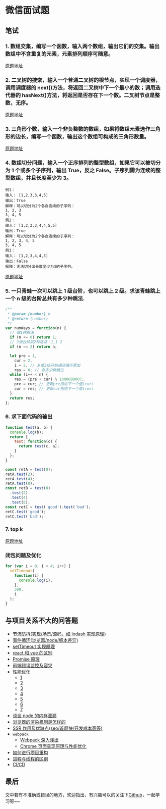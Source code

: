 # 微信面试题

## 笔试

### 1. 数组交集，编写一个函数，输入两个数组，输出它们的交集。输出数组中不含重复的元素，元素排列顺序可随意。

[原题地址](https://leetcode-cn.com/problems/intersection-of-two-arrays-ii/)

### 2. 二叉树的搜索，输入一个普通二叉树的根节点，实现一个调度器，调用调度器的 next()方法，将返回二叉树中下一个最小的数；调用迭代器的 hasNext()方法，将返回是否存在下一个数。二叉树节点是整数，无序。

[原题地址](https://leetcode-cn.com/problems/binary-search-tree-iterator/)

### 3. 三角形个数，输入一个非负整数的数组，如果将数组元素选作三角形的边长，编写一个函数，输出这个数组可构成的三角形数量。

[原题地址](https://leetcode-cn.com/problems/valid-triangle-number/)

### 4. 数组切分问题，输入一个正序排列的整型数组，如果它可以被切分为 1 个或多个子序列，输出 True，反之 False。子序列需为连续的整型数组，并且长度至少为 3。

```
例1：
输入： [1,2,3,3,4,5]
输出：True
解释：可以切分为2个各自连续的子序列：
1, 2, 3
3, 4, 5
例2：
输入： [1,2,3,3,4,4,5,5]
输出：True
解释：可以切分为2个各自连续的子序列：
1, 2, 3, 4, 5
3, 4, 5
例3：
输入： [1,2,3,4,4,5]
输出：False
解释：无法切分出长度至少为3的子序列。
```

[原题地址](https://leetcode-cn.com/problems/split-array-into-consecutive-subsequences/)

### 5. 一只青蛙一次可以跳上 1 级台阶，也可以跳上 2 级。求该青蛙跳上一个 n 级的台阶总共有多少种跳法.

```js
/**
 * @param {number} n
 * @return {number}
 */
var numWays = function(n) {
  // 就1种跳法
  if (n <= 0) return 1;
  // 2级台阶就2种跳法：1,1 2
  if (n <= 2) return n;

  let pre = 1,
    cur = 2,
    i = 2, // 从第3级开始通过循环累加
    res = 0; // 有多少种跳法
  while (i++ < n) {
    res = (pre + cur) % 1000000007;
    pre = cur; // 更新pre指向下一个值(cur)
    cur = res; // 更新cur指向下一个值(res)
  }
  return res;
};
```

### 6. 求下面代码的输出

```js
function test(a, b) {
  console.log(b);
  return {
    test: function(c) {
      return test(c, a);
    }
  };
}

const retA = test(0);
retA.test(2);
retA.test(4);
retA.test(8);
const retB = test(0)
  .test(2)
  .test(4)
  .test(8);
const retC = test('good').test('bad');
retC.test('good');
retC.test('bad');
```

### 7. top k

[原题地址](https://leetcode-cn.com/problems/kth-largest-element-in-an-array/)

### 闭包问题及优化

```js
for (var i = 0; i < 4; i++) {
  setTimeout(
    function(i) {
      console.log(i);
    },
    300,
    i
  );
}
```

## 与项目关系不大的问答题

- [节流防抖(实现/场景/源码，如 lodash 实现原理)](https://www.cnblogs.com/LuckyWinty/p/5949970.html#4564734)
- [事件循环(浏览器/node/版本差异)](https://mp.weixin.qq.com/s/QgfE5Km1xiEkQqADMLmj-Q)
- [setTimeout 实现原理](https://mp.weixin.qq.com/s/7qTRSMqaqG8XZ9rpEBhYNQ)
- [react 和 vue 的区别](https://juejin.im/post/5b8b56e3f265da434c1f5f76)
- [Promise 原理](https://juejin.im/post/5d6f7c83e51d4561c541a712)
- [前端错误监控及容灾](https://mp.weixin.qq.com/s/prf-mXexBh1Ie-ctq9FnzA)
- 性能优化
  - [1](https://mp.weixin.qq.com/s/qXFd3f7CkEzz4u_1zl-TSw)
  - [2](https://mp.weixin.qq.com/s/dy1u2g9TeCoq2WOdPLqAXw)
  - [3](https://mp.weixin.qq.com/s/DJ8Fdq1_cIoW0_NYekZwFw)
  - [4](https://mp.weixin.qq.com/s/azeUIx0EA86EFQrtIRUKwQ)
  - [5](https://mp.weixin.qq.com/s/wDKKj5R8SYm-_75Zn1y30A)
  - [6](https://mp.weixin.qq.com/s/BOdnCYbMQfmCpUC3w3KZqw)
  - [7](https://mp.weixin.qq.com/s/FdG7uVIDXltNyskL3qh8Cw)
- [谈谈 node 的内存泄漏](https://zhuanlan.zhihu.com/p/25736931)
- [浏览器的渲染机制是怎样的](https://mp.weixin.qq.com/s/wcw30EUb2ds3AoW176WGeg)
- [SSR 作用及优缺点(seo/首屏快/开发成本高等)](https://zhuanlan.zhihu.com/p/35871344)
- `webpack`
  - [Webpack 深入浅出](https://mp.weixin.qq.com/s/1FySzmVrNjS6wjgqALC96g)
  - [Chrome 页面呈现原理与性能优化](https://mp.weixin.qq.com/s/wcw30EUb2ds3AoW176WGeg)
- [如何进行项目重构](https://www.itzhai.com/refactoring/refactoring-principle.html)
- [进程与线程的区别](https://www.zhihu.com/question/25532384)
- [CI/CD](https://mp.weixin.qq.com/s/MbeW8UNZ1fPekWcaNqmsCQ)

## 最后

文中若有不准确或错误的地方，欢迎指出，有兴趣可以的关注下[Github](https://github.com/GolderBrother)，一起学习呀~~
